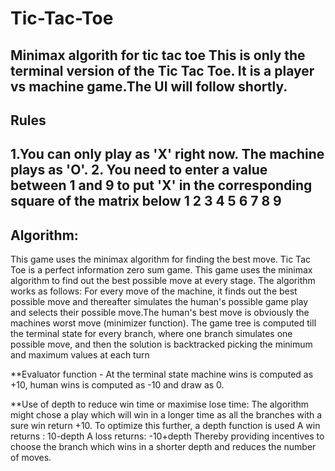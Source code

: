 # Tic-Tac-Toe
Minimax algorith for tic tac toe
This is only the terminal version of the Tic Tac Toe. It is a player vs machine game.The UI will follow shortly. 
--------------------------
Rules
-----
1.You can only play as 'X' right now. The machine plays as 'O'. 
2. You need to enter a value between 1 and 9 to put 'X' in the corresponding square of the matrix below
    1 2 3
    4 5 6
    7 8 9
 -----------------------------
 Algorithm:
 ----------
 This game uses the minimax algorithm for finding the best move. Tic Tac Toe is a perfect information zero sum game. This game 
 uses the minimax algorithm to find out the best possible move at every stage.
 The algorithm works as follows:
 For every move of the machine, it finds out the best possible move and thereafter simulates the human's possible game play and 
 selects their possible move.The human's best move is obviously the machines worst move (minimizer function). The game tree is computed
 till the terminal state for every branch, where one branch simulates one possible move, and then the solution is backtracked picking 
 the minimum and maximum values at each turn
 
 
**Evaluator function - At the terminal state machine wins is computed as +10, human wins is computed as -10 and draw as 0.

**Use of depth to reduce win time or maximise lose time: The algorithm might chose a play which will win in a longer time as all the
branches with a sure win return +10. To optimize this further, a depth function is used
A win returns : 10-depth
A loss returns: -10+depth
Thereby providing incentives to choose the branch which wins in a shorter depth and reduces the number of moves.
 
 
